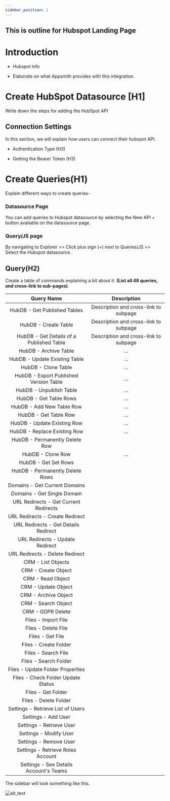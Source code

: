 ```yaml
---
sidebar_position: 1
---
```

This is outline for Hubspot Landing Page
--------------------------------------

# Introduction

 * Hubspot  info

 * Elaborate on what Appsmith provides with this integration.

# Create HubSpot Datasource [H1]

Write down the steps for adding the HubSpot API

## Connection Settings

In this section, we will explain how users can connect their hubspot API.

* Authentication Type (H3)

* Getting the Bearer Token (H3)

# Create Queries(H1)

Explain different ways to create queries-

### **Datasource Page**
You can add queries to Hubspot datasource by selecting the New API + button available on the datasource page.

### **Query/JS page**
By navigating to Explorer >> Click plus sign (+) next to Queries/JS >> Select the Hubspot datasource.


## **Query(H2)**

Create a table of commands explaining a bit about it. **(List all 48 queries, and cross-link to sub-pages)**.



|                Query Name                |              Description              |
|:----------------------------------------:|:-------------------------------------:|
| HubDB - Get Published Tables             | Description and cross-link to subpage |
| HubDB - Create Table                     | Description and cross-link to subpage |
| HubDB - Get Details of a Published Table | Description and cross-link to subpage |
| HubDB - Archive Table                    | ...                                   |
| HubDB - Update Existing Table            | ...                                   |
| HubDB - Clone Table                      |     ...                                  |
| HubDB - Export Published Version Table   |      ...                                 |
| HubDB - Unpublish Table                  |      ...                                 |
| HubDB - Get Table Rows                   |      ...                                 |
| HubDB - Add New Table Row                |      ...                                 |
| HubDB - Get Table Row                    | ...                                      |
| HubDB - Update Existing Row              |  ...                                     |
| HubDB - Replace Existing Row             |   ...                                    |
| HubDB - Permanently Delete Row           |                                       |
| HubDB - Clone Row                        |    ...                                   |
| HubDB - Get Set Rows                     |                                       |
| HubDB - Permanently Delete Rows          |                                       |
| Domains - Get Current Domains            |                                       |
| Domains - Get Single Domain              |                                       |
| URL Redirects - Get Current Redirects    |                                       |
| URL Redirects - Create Redirect          |                                       |
| URL Redirects - Get Details Redirect     |                                       |
| URL Redirects - Update Redirect          |                                       |
| URL Redirects - Delete Redirect          |                                       |
| CRM - List Objects                       |                                       |
| CRM - Create Object                      |                                       |
| CRM - Read Object                        |                                       |
| CRM - Update Object                      |                                       |
| CRM - Archive Object                     |                                       |
| CRM - Search Object                      |                                       |
| CRM - GDPR Delete                        |                                       |
| Files - Import File                      |                                       |
| Files - Delete File                      |                                       |
| Files - Get File                         |                                       |
| Files - Create Folder                    |                                       |
| Files - Search File                      |                                       |
| Files - Search Folder                    |                                       |
| Files - Update Folder Properties         |                                       |
| Files - Check Folder Update Status       |                                       |
| Files - Get Folder                       |                                       |
| Files - Delete Folder                    |                                       |
| Settings - Retrieve List of Users        |                                       |
| Settings - Add User                      |                                       |
| Settings - Retrieve User                 |                                       |
| Settings - Modify User                   |                                       |
| Settings - Remove User                   |                                       |
| Settings - Retrieve Roles Account        |                                       |
| Settings - See Details Account's Teams   |                                       |


The sidebar will look something like this.

![alt_text](/img/hubspotsidebar.png)

